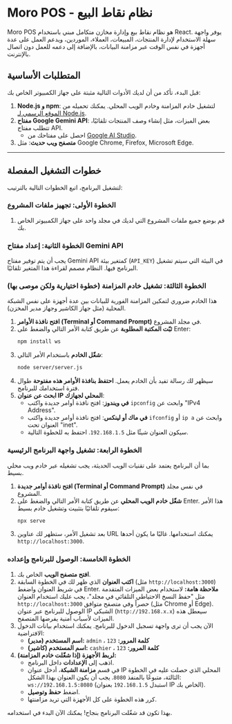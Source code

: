 # Moro POS - نظام نقاط البيع

Moro POS هو نظام نقاط بيع وإدارة مخازن متكامل مبني باستخدام React. يوفر واجهة سهلة الاستخدام لإدارة المنتجات، المبيعات، العملاء، الموردين، ويدعم العمل على عدة أجهزة في نفس الوقت عبر مزامنة البيانات، بالإضافة إلى دعمه للعمل دون اتصال بالإنترنت.

## المتطلبات الأساسية

قبل البدء، تأكد من أن لديك الأدوات التالية مثبتة على جهاز الكمبيوتر الخاص بك:

1.  **Node.js و npm**: لتشغيل خادم المزامنة وخادم الويب المحلي. يمكنك تحميله من [الموقع الرسمي لـ Node.js](https://nodejs.org/).
2.  **مفتاح Google Gemini API**: بعض الميزات، مثل إنشاء وصف المنتجات تلقائيًا، تتطلب مفتاح API.
    *   احصل على مفتاحك من [Google AI Studio](https://aistudio.google.com/app/apikey).
3.  **متصفح ويب حديث**: مثل Google Chrome, Firefox, Microsoft Edge.

---

## خطوات التشغيل المفصلة

لتشغيل البرنامج، اتبع الخطوات التالية بالترتيب:

### الخطوة الأولى: تجهيز ملفات المشروع

1.  قم بوضع جميع ملفات المشروع التي لديك في مجلد واحد على جهاز الكمبيوتر الخاص بك.

### الخطوة الثانية: إعداد مفتاح Gemini API

يجب أن يتم توفير مفتاح Gemini API كمتغير بيئة (`API_KEY`) في البيئة التي سيتم تشغيل البرنامج فيها. النظام مصمم لقراءة هذا المتغير تلقائيًا.

### الخطوة الثالثة: تشغيل خادم المزامنة (خطوة اختيارية ولكن موصى بها)

هذا الخادم ضروري لتمكين المزامنة الفورية للبيانات بين عدة أجهزة على نفس الشبكة المحلية (مثل جهاز الكاشير وجهاز مدير المخزن).

1.  **افتح نافذة الأوامر (Terminal أو Command Prompt)** في مجلد المشروع.
2.  **ثبّت المكتبة المطلوبة** عن طريق كتابة الأمر التالي والضغط على Enter:
    ```bash
    npm install ws
    ```
3.  **شغّل الخادم** باستخدام الأمر التالي:
    ```bash
    node server/server.js
    ```
4.  سيظهر لك رسالة تفيد بأن الخادم يعمل. **احتفظ بنافذة الأوامر هذه مفتوحة** طوال فترة استخدامك للبرنامج.
5.  **ابحث عن عنوان IP المحلي لجهازك**:
    *   **في ويندوز**: افتح نافذة أوامر جديدة واكتب `ipconfig` وابحث عن "IPv4 Address".
    *   **في ماك أو لينكس**: افتح نافذة أوامر جديدة واكتب `ifconfig` أو `ip a` وابحث عن العنوان تحت "inet".
    *   سيكون العنوان شيئًا مثل `192.168.1.5`. احتفظ به للخطوة التالية.

### الخطوة الرابعة: تشغيل واجهة البرنامج الرئيسية

بما أن البرنامج يعتمد على تقنيات الويب الحديثة، يجب تشغيله عبر خادم ويب محلي بسيط.

1.  **افتح نافذة أوامر جديدة (Terminal أو Command Prompt)** في نفس مجلد المشروع.
2.  **شغّل خادم الويب المحلي** عن طريق كتابة الأمر التالي والضغط على Enter. هذا الأمر سيقوم تلقائيًا بتثبيت وتشغيل خادم بسيط:
    ```bash
    npx serve
    ```
3.  بعد تشغيل الأمر، ستظهر لك عناوين URL يمكنك استخدامها. غالبًا ما يكون أحدها `http://localhost:3000`.

### الخطوة الخامسة: الوصول للبرنامج وإعداده

1.  **افتح متصفح الويب** الخاص بك.
2.  **اكتب العنوان** الذي ظهر لك في الخطوة السابقة (مثل `http://localhost:3000`) في شريط العنوان واضغط Enter.
    **ملاحظة هامة:** لاستخدام بعض الميزات المتقدمة مثل "حفظ النسخ الاحتياطي التلقائي في مجلد"، يجب عليك استخدام العنوان `http://localhost:3000` حصراً وفي متصفح متوافق (مثل Chrome أو Edge). الوصول للبرنامج عبر عنوان IP الشبكي (`http://192.168.x.x`) سيعطل هذه الميزات لأسباب أمنية يفرضها المتصفح.
3.  الآن يجب أن ترى واجهة تسجيل الدخول للبرنامج. يمكنك استخدام بيانات الدخول الافتراضية:
    *   **اسم المستخدم (مدير):** `admin` ، **كلمة المرور:** `123`
    *   **اسم المستخدم (كاشير):** `cashier` ، **كلمة المرور:** `123`
4.  **لربط الأجهزة (إذا شغّلت خادم المزامنة):**
    *   اذهب إلى **الإعدادات** داخل البرنامج.
    *   في قسم **مزامنة الشبكة**، أدخل عنوان IP المحلي الذي حصلت عليه في الخطوة الثالثة، متبوعًا بالمنفذ `8080`. يجب أن يكون العنوان بهذا الشكل: `ws://192.168.1.5:8080` (استبدل `192.168.1.5` بعنوان IP الخاص بك).
    *   اضغط **حفظ وتوصيل**.
    *   كرر هذه الخطوة على كل الأجهزة التي تريد مزامنتها.

بهذا تكون قد شغّلت البرنامج بنجاح! يمكنك الآن البدء في استخدامه.